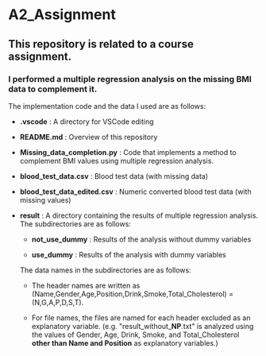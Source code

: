 # A2_Assignment

## This repository is related to a course assignment.

### **I performed a multiple regression analysis on the missing BMI data to complement it.**

The implementation code and the data I used are as follows:

* **</span>.vscode</span>** : A directory for VSCode editing

* **</span>README.md</span>** : Overview of this repository

* **Missing_data_completion.py** : Code that implements a method to complement BMI values using multiple regression analysis.

* **blood_test_data.csv** : Blood test data (with missing data)

* **blood_test_data_edited.csv** : Numeric converted blood test data (with missing values)

* **result** : A directory containing the results of multiple regression analysis. The subdirectories are as follows:
    
    * **not_use_dummy** : Results of the analysis without dummy variables
    
    * **use_dummy** : Results of the analysis with dummy variables

    The data names in the subdirectories are as follows:
    
    * The header names are written as (Name,Gender,Age,Position,Drink,Smoke,Total_Cholesterol) = (N,G,A,P,D,S,T). 
    
    * For file names, the files are named for each header excluded as an explanatory variable. (e.g. "result_without_**NP**.txt" is analyzed using the values of Gender, Age, Drink, Smoke, and Total_Cholesterol **other than Name and Position** as explanatory variables.)